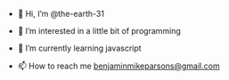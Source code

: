 - 👋 Hi, I’m @the-earth-31
- 👀 I’m interested in a little bit of programming
- 🌱 I’m currently learning javascript

- 📫 How to reach me benjaminmikeparsons@gmail.com

<!---
the-earth-31/the-earth-31 is a ✨ special ✨ repository because its `README.md` (this file) appears on your GitHub profile.
You can click the Preview link to take a look at your changes.
--->
